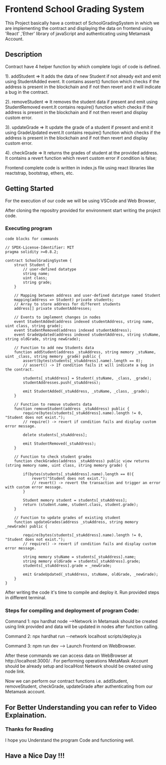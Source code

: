 # Frontend School Grading System
This Project basically have a contract of SchoolGradingSystem in which we are implementing the contract and displaying the data on frontend using 'React' ,'Ether' library of javaScript and authenticating using Metamask Account.

## Description

Contract have 4 helper function by which complete logic of code is defined.

1). addStudent => It adds the data of new Student if not already exit and emit using StudentAdded event. It contains  assert() function which checks if the address is present in the blockchain and if not then revert and it will indicate a bug in the contract.
  
2). removeStudent => It removes the student data if present and emit using StudentRemoved event.It contains  require() function which checks if the address is present in the blockchain and if not then revert and display custom error.

3). updateGrade => It update the grade of a student if present and emit it using GradeUpdated event.It contains  require() function which checks if the address is present in the blockchain and if not then revert and display custom error.

4). checkGrade => It returns the grades of student at the provided address. It contains a revert function which revert custom error if condition is false;

Frontend complete code is written in index.js file using react libraries like reactstrap, bootstrap, ethers, etc.

## Getting Started

For the execution of our code we will be using VSCode and Web Browser,

After cloning the repositry provided for environment start writing the project code.

### Executing program

```
code blocks for commands

// SPDX-License-Identifier: MIT
pragma solidity >=0.8.2;

contract SchoolGradingSystem {
    struct Student {
        // user-defined datatype
        string name;
        uint class;
        string grade;
    }

    // Mapping between address and user-defined datatype named Student
    mapping(address => Student) private students;
    // Array to store address for different students
    address[] private studentAddresses;

    // Events to implement changes in nodes 
    event StudentAdded(address indexed studentAddress, string name, uint class, string grade);
    event StudentRemoved(address indexed studentAddress);
    event GradeUpdated(address indexed studentAddress, string stuName, string oldGrade, string newGrade);

    // Function to add new Students data
    function addStudent(address _stuAddress, string memory _stuName, uint _class, string memory _grade) public {
        assert(bytes(students[_stuAddress].name).length == 0);
        // assert() -> If condition fails it will indicate a bug in the contract.

        students[_stuAddress] = Student(_stuName, _class, _grade);
        studentAddresses.push(_stuAddress);

        emit StudentAdded(_stuAddress, _stuName, _class, _grade);
    }

    // Function to remove students data 
    function removeStudent(address _stuAddress) public {
        require(bytes(students[_stuAddress].name).length != 0, "Student does not exist.");
        // require() -> revert if condition fails and display custom error message.

        delete students[_stuAddress];

        emit StudentRemoved(_stuAddress);
    }

    // Function to check student grades
    function checkGrades(address _stuAddress) public view returns (string memory name, uint class, string memory grade) {

        if(bytes(students[_stuAddress].name).length == 0){
            revert("Student does not exist.");
            // revert() -> revert the transaction and trigger an error with custom error message.
        }
        
        Student memory student = students[_stuAddress];
        return (student.name, student.class, student.grade);
    }

    // Function to update grades of existing student
    function updateGrades(address _stuAddress, string memory _newGrade) public {

        require(bytes(students[_stuAddress].name).length != 0, "Student does not exist.");
        // require() -> revert if condition fails and display custom error message.

        string memory stuName = students[_stuAddress].name;
        string memory oldGrade = students[_stuAddress].grade;
        students[_stuAddress].grade = _newGrade;

        emit GradeUpdated(_stuAddress, stuName, oldGrade, _newGrade);
    }
}

```
After writing the code it's time to compile and deploy it. Run provided steps in different terminal.

### Steps for compiling and deployment of program Code:

Command 1:
npx hardhat node -->Network in Metamask should be created using link provided and data will be updated in nodes after function calling.

Command 2:
npx hardhat run --network localhost scripts/deploy.js 

Command 3:
npm run dev  --> Launch Frontend on WebBrowser.

After these commands we can access data on WebBrowser at http://localhost:3000/ .
For performing operations MetaMask Account should be already setup and localHost Network should be created using node link.

Now we can perform our contract functions i.e. addStudent, removeStudent, checkGrade, updateGrade after authenticating from our Metamask account.

## For Better Understanding you can refer to Video Explaination.

### Thanks for Reading
I hope you Understand the program Code and functioning well.
## Have a Nice Day !!!
